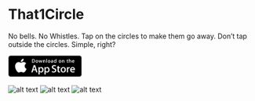 # That1Circle
No bells. No Whistles.
Tap on the circles to make them go away. 
Don’t tap outside the circles.
Simple, right? 

<a href="https://itunes.apple.com/us/app/that-one-circle/id1275791702?mt=8" target="_blank">
 <img src="AppStore.png" width ="150"/>
</a>

<img src="http://is5.mzstatic.com/image/thumb/Purple128/v4/9c/30/ca/9c30ca74-fc4a-6b2d-dd7d-060b2939c572/source/392x696bb.jpg" alt="alt text" width="150"> <img src="http://is5.mzstatic.com/image/thumb/Purple128/v4/00/f2/41/00f241a3-c58c-848d-038e-87b0ec575d44/source/392x696bb.jpg" alt="alt text" width="150"> <img src="http://is1.mzstatic.com/image/thumb/Purple128/v4/b3/88/4e/b3884eed-862d-cabf-d580-eec7c1305c5d/source/392x696bb.jpg" alt="alt text" width="150">
